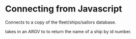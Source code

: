 # Connecting from Javascript

Connects to a copy of the fleet/ships/sailors database.

takes in an ARGV to to return the name of a ship by id number.